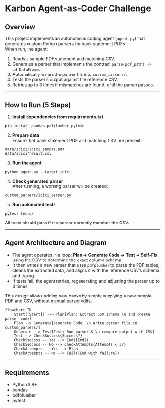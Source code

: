 # Karbon Agent-as-Coder Challenge

## Overview

This project implements an autonomous coding agent (`agent.py`) that generates custom Python parsers for bank statement PDFs.  
When run, the agent:
1. Reads a sample PDF statement and matching CSV.
2. Generates a parser that implements the contract `parse(pdf_path) -> pd.DataFrame`.
3. Automatically writes the parser file into `custom_parsers/`.
4. Tests the parser’s output against the reference CSV.
5. Retries up to 3 times if mismatches are found, until the parser passes.

---

## How to Run (5 Steps)

1. **Install dependencies from requirements.txt**  
```
pip install pandas pdfplumber pytest
```

2. **Prepare data**  
Ensure that bank statement PDF and matching CSV are present:
```
data/icici/icici_sample.pdf
data/icici/result.csv
```

3. **Run the agent**  
```
python agent.py --target icici
```

4. **Check generated parser**  
After running, a working parser will be created:
```
custom_parsers/icici_parser.py
```

5. **Run automated tests**  
```
pytest tests/
```

All tests should pass if the parser correctly matches the CSV.

---

## Agent Architecture and Diagram

- The agent operates in a loop: **Plan → Generate Code → Test → Self‑Fix**, using the CSV to determine the exact column schema.  
- It then writes a new parser that uses `pdfplumber` to parse the PDF tables, cleans the extracted data, and aligns it with the reference CSV’s schema and typing.  
- If tests fail, the agent retries, regenerating and adjusting the parser up to 3 times. 

This design allows adding new banks by simply supplying a new sample PDF and CSV, without manual parser edits.

```mermaid
flowchart TD
    Start([Start]) --> Plan[Plan: Extract CSV schema \n and create parser code]
    Plan --> Generate[Generate Code: \n Write parser file in custom_parsers/]
    Generate --> Test[Test: Run parser & \n compare output with CSV]
    Test --> CheckSuccess{Success?}
    CheckSuccess -- Yes --> End([End])
    CheckSuccess -- No --> CheckAttempts{Attempts < 3?}
    CheckAttempts -- Yes --> Plan
    CheckAttempts -- No --> Fail([End with failure])
```

---

## Requirements

- Python 3.8+
- pandas
- pdfplumber
- pytest



